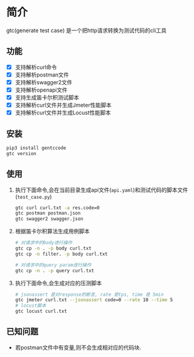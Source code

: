 # 简介

gtc(generate test case) 是一个把http请求转换为测试代码的cli工具

## 功能

- [x] 支持解析curl命令
- [x] 支持解析postman文件
- [x] 支持解析swagger2文件
- [x] 支持解析openapi文件
- [x] 支持生成笛卡尔积测试脚本
- [x] 支持解析curl文件并生成Jmeter性能脚本
- [x] 支持解析curl文件并生成Locust性能脚本

## 安装

```bash
pip3 install gentccode
gtc version
```

## 使用

1. 执行下面命令,会在当前目录生成api文件(`api.yaml`)和测试代码的脚本文件(`test_case.py`)

    ```bash
    gtc curl curl.txt -a res.code=0
    gtc postman postman.json
    gtc swagger2 swagger.json
    ```

2. 根据笛卡尔积算法生成用例脚本

    ```bash
    # 对请求中的body进行操作
    gtc cp -n . -p body curl.txt
    gtc cp -n filter. -p body curl.txt

    # 对请求中的query param进行操作
    gtc cp -n . -p query curl.txt
    ```

3. 执行下面命令,会生成对应的压测脚本

    ```bash
    # jsonassert 是对response的断言, rate 是tps, time 是 5min
    gtc jmeter curl.txt --jsonassert code=0 --rate 10 --time 5
    # locust脚本 
    gtc locust curl.txt
    ```

## 已知问题

- 若postman文件中有变量,则不会生成相对应的代码块.